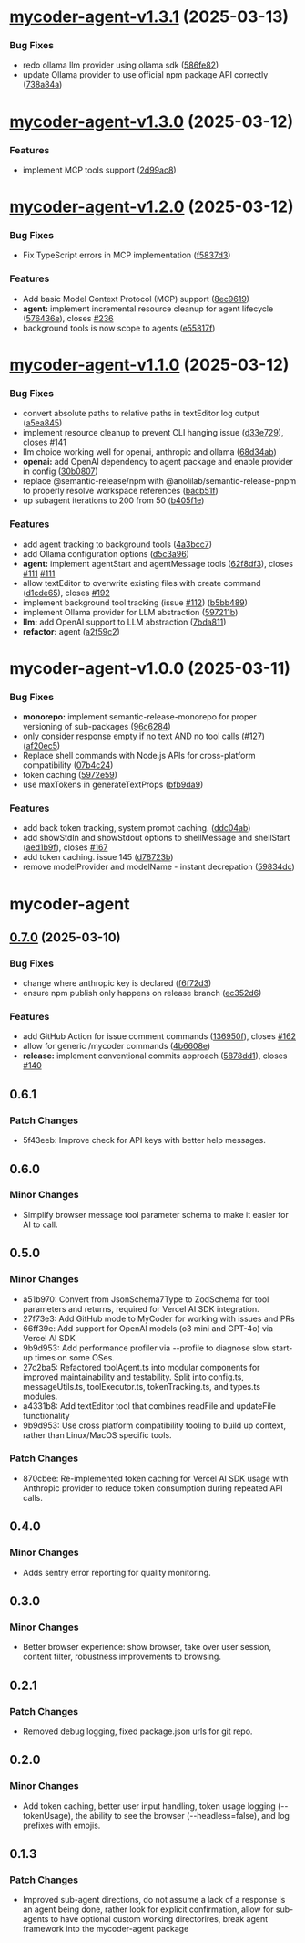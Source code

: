 # [mycoder-agent-v1.3.1](https://github.com/drivecore/mycoder/compare/mycoder-agent-v1.3.0...mycoder-agent-v1.3.1) (2025-03-13)


### Bug Fixes

* redo ollama llm provider using ollama sdk ([586fe82](https://github.com/drivecore/mycoder/commit/586fe827d048aa6c13675ba838bd50309b3980e2))
* update Ollama provider to use official npm package API correctly ([738a84a](https://github.com/drivecore/mycoder/commit/738a84aff560076e4ad24129f5dc9bf09d304ffa))

# [mycoder-agent-v1.3.0](https://github.com/drivecore/mycoder/compare/mycoder-agent-v1.2.0...mycoder-agent-v1.3.0) (2025-03-12)

### Features

- implement MCP tools support ([2d99ac8](https://github.com/drivecore/mycoder/commit/2d99ac8cefaa770e368d469355a509739aafe6a3))

# [mycoder-agent-v1.2.0](https://github.com/drivecore/mycoder/compare/mycoder-agent-v1.1.0...mycoder-agent-v1.2.0) (2025-03-12)

### Bug Fixes

- Fix TypeScript errors in MCP implementation ([f5837d3](https://github.com/drivecore/mycoder/commit/f5837d3a5dd219efc8e1d811e467f4bb695a1d94))

### Features

- Add basic Model Context Protocol (MCP) support ([8ec9619](https://github.com/drivecore/mycoder/commit/8ec9619c3cc63df8f14222762f5da0bcabe273a5))
- **agent:** implement incremental resource cleanup for agent lifecycle ([576436e](https://github.com/drivecore/mycoder/commit/576436ef2c7c5f234f088b7dba2e7fd65590738f)), closes [#236](https://github.com/drivecore/mycoder/issues/236)
- background tools is now scope to agents ([e55817f](https://github.com/drivecore/mycoder/commit/e55817f32b373fdbff8bb1ac90105b272044d33f))

# [mycoder-agent-v1.1.0](https://github.com/drivecore/mycoder/compare/mycoder-agent-v1.0.0...mycoder-agent-v1.1.0) (2025-03-12)

### Bug Fixes

- convert absolute paths to relative paths in textEditor log output ([a5ea845](https://github.com/drivecore/mycoder/commit/a5ea845c32bc569cda4330f59f1bf1553a236aea))
- implement resource cleanup to prevent CLI hanging issue ([d33e729](https://github.com/drivecore/mycoder/commit/d33e7298686a30661ee8b36f2fdffb16f5f3da71)), closes [#141](https://github.com/drivecore/mycoder/issues/141)
- llm choice working well for openai, anthropic and ollama ([68d34ab](https://github.com/drivecore/mycoder/commit/68d34abf8a73ed533a072359ce334a9364753425))
- **openai:** add OpenAI dependency to agent package and enable provider in config ([30b0807](https://github.com/drivecore/mycoder/commit/30b0807d4f3ecdd24f53b7ee4160645a4ed10444))
- replace @semantic-release/npm with @anolilab/semantic-release-pnpm to properly resolve workspace references ([bacb51f](https://github.com/drivecore/mycoder/commit/bacb51f637f2b2d3b1039bdfdbd33e3d704b6cde))
- up subagent iterations to 200 from 50 ([b405f1e](https://github.com/drivecore/mycoder/commit/b405f1e6d62eb5304dc1aa6c0ff28dc49dc67dce))

### Features

- add agent tracking to background tools ([4a3bcc7](https://github.com/drivecore/mycoder/commit/4a3bcc72f27af5fdbeeb407a748d5ecf3b7faed5))
- add Ollama configuration options ([d5c3a96](https://github.com/drivecore/mycoder/commit/d5c3a96ce9463c98504c2a346796400df36bf3b0))
- **agent:** implement agentStart and agentMessage tools ([62f8df3](https://github.com/drivecore/mycoder/commit/62f8df3dd083e2838c97ce89112f390461550ee6)), closes [#111](https://github.com/drivecore/mycoder/issues/111) [#111](https://github.com/drivecore/mycoder/issues/111)
- allow textEditor to overwrite existing files with create command ([d1cde65](https://github.com/drivecore/mycoder/commit/d1cde65df65bfcca288a47f14eedf5ad5939ed37)), closes [#192](https://github.com/drivecore/mycoder/issues/192)
- implement background tool tracking (issue [#112](https://github.com/drivecore/mycoder/issues/112)) ([b5bb489](https://github.com/drivecore/mycoder/commit/b5bb48981791acda74ee46b93d2d85e27e93a538))
- implement Ollama provider for LLM abstraction ([597211b](https://github.com/drivecore/mycoder/commit/597211b90e43c4d52969eb5994d393c15d85ec97))
- **llm:** add OpenAI support to LLM abstraction ([7bda811](https://github.com/drivecore/mycoder/commit/7bda811658e15b8dd41135cd9b2b90e9ea925e15))
- **refactor:** agent ([a2f59c2](https://github.com/drivecore/mycoder/commit/a2f59c2f51643a44d6e1ff0c16b319deb1adc3f2))

# mycoder-agent-v1.0.0 (2025-03-11)

### Bug Fixes

- **monorepo:** implement semantic-release-monorepo for proper versioning of sub-packages ([96c6284](https://github.com/drivecore/mycoder/commit/96c62848fbc3a4c1c591f3fd6202486e6461c4f2))
- only consider response empty if no text AND no tool calls ([#127](https://github.com/drivecore/mycoder/issues/127)) ([af20ec5](https://github.com/drivecore/mycoder/commit/af20ec54468afed49632306fe553b307ab3c4ba5))
- Replace shell commands with Node.js APIs for cross-platform compatibility ([07b4c24](https://github.com/drivecore/mycoder/commit/07b4c24fa17d19c468a76404a367f6afc0005517))
- token caching ([5972e59](https://github.com/drivecore/mycoder/commit/5972e59ab572040e564d1756ab8a5625215e14dc))
- use maxTokens in generateTextProps ([bfb9da9](https://github.com/drivecore/mycoder/commit/bfb9da9804d61840344e93cc5bea809e8e16f2ec))

### Features

- add back token tracking, system prompt caching. ([ddc04ab](https://github.com/drivecore/mycoder/commit/ddc04ab0778eb2f571897e825c8d8ba17651db09))
- add showStdIn and showStdout options to shellMessage and shellStart ([aed1b9f](https://github.com/drivecore/mycoder/commit/aed1b9f6ba489da19f2170c136861a7c80ad6e33)), closes [#167](https://github.com/drivecore/mycoder/issues/167)
- add token caching. issue 145 ([d78723b](https://github.com/drivecore/mycoder/commit/d78723bb6d0514110088caf7009e196e3f79769e))
- remove modelProvider and modelName - instant decrepation ([59834dc](https://github.com/drivecore/mycoder/commit/59834dcf932051a5c75624bd6f6ab12254f43769))

# mycoder-agent

## [0.7.0](https://github.com/drivecore/mycoder/compare/v0.6.1...v0.7.0) (2025-03-10)

### Bug Fixes

- change where anthropic key is declared ([f6f72d3](https://github.com/drivecore/mycoder/commit/f6f72d3bc18a65fc775151cd375398aba230a06f))
- ensure npm publish only happens on release branch ([ec352d6](https://github.com/drivecore/mycoder/commit/ec352d6956c717726ef388a07d88372c12b634a6))

### Features

- add GitHub Action for issue comment commands ([136950f](https://github.com/drivecore/mycoder/commit/136950f4bd6d14e544bbd415ed313f7842a9b9a2)), closes [#162](https://github.com/drivecore/mycoder/issues/162)
- allow for generic /mycoder commands ([4b6608e](https://github.com/drivecore/mycoder/commit/4b6608e0b8e5f408eb5f12fe891657a5fb25bdb4))
- **release:** implement conventional commits approach ([5878dd1](https://github.com/drivecore/mycoder/commit/5878dd1a56004eb8a994d40416d759553b022eb8)), closes [#140](https://github.com/drivecore/mycoder/issues/140)

## 0.6.1

### Patch Changes

- 5f43eeb: Improve check for API keys with better help messages.

## 0.6.0

### Minor Changes

- Simplify browser message tool parameter schema to make it easier for AI to call.

## 0.5.0

### Minor Changes

- a51b970: Convert from JsonSchema7Type to ZodSchema for tool parameters and returns, required for Vercel AI SDK integration.
- 27f73e3: Add GitHub mode to MyCoder for working with issues and PRs
- 66ff39e: Add support for OpenAI models (o3 mini and GPT-4o) via Vercel AI SDK
- 9b9d953: Add performance profiler via --profile to diagnose slow start-up times on some OSes.
- 27c2ba5: Refactored toolAgent.ts into modular components for improved maintainability and testability. Split into config.ts, messageUtils.ts, toolExecutor.ts, tokenTracking.ts, and types.ts modules.
- a4331b8: Add textEditor tool that combines readFile and updateFile functionality
- 9b9d953: Use cross platform compatibility tooling to build up context, rather than Linux/MacOS specific tools.

### Patch Changes

- 870cbee: Re-implemented token caching for Vercel AI SDK usage with Anthropic provider to reduce token consumption during repeated API calls.

## 0.4.0

### Minor Changes

- Adds sentry error reporting for quality monitoring.

## 0.3.0

### Minor Changes

- Better browser experience: show browser, take over user session, content filter, robustness improvements to browsing.

## 0.2.1

### Patch Changes

- Removed debug logging, fixed package.json urls for git repo.

## 0.2.0

### Minor Changes

- Add token caching, better user input handling, token usage logging (--tokenUsage), the ability to see the browser (--headless=false), and log prefixes with emojis.

## 0.1.3

### Patch Changes

- Improved sub-agent directions, do not assume a lack of a response is an agent being done, rather look for explicit confirmation, allow for sub-agents to have optional custom working directorires, break agent framework into the mycoder-agent package

